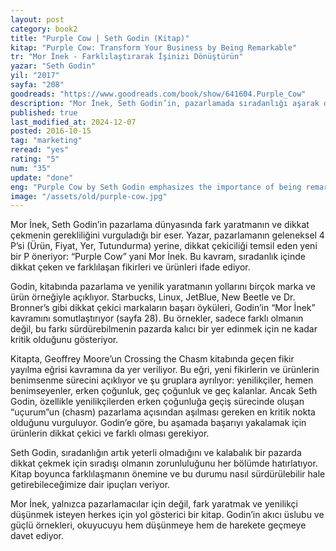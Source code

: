 ```yaml
---
layout: post
category: book2
title: "Purple Cow | Seth Godin (Kitap)"
kitap: "Purple Cow: Transform Your Business by Being Remarkable"
tr: "Mor İnek - Farklılaştırarak İşinizi Dönüştürün"
yazar: "Seth Godin"
yil: "2017"
sayfa: "208"
goodreads: "https://www.goodreads.com/book/show/641604.Purple_Cow"
description: "Mor İnek, Seth Godin’in, pazarlamada sıradanlığı aşarak dikkat çekici ve farklı olmanın önemini vurguladığı bir kitap. Yazar, “Purple Cow” kavramıyla yenilikçi ve sürdürülebilir fikirlerin nasıl başarıya ulaşabileceğini somut örneklerle açıklıyor."
published: true
last_modified_at: 2024-12-07
posted: 2016-10-15
tag: "marketing"
reread: "yes"
rating: "5"
num: "35"
update: "done"
eng: "Purple Cow by Seth Godin emphasizes the importance of being remarkable and standing out in marketing. Through the concept of “Purple Cow,” Godin explains how innovative and sustainable ideas can lead to success with real-world examples."
image: "/assets/old/purple-cow.jpg"
---
```


Mor İnek, Seth Godin’in pazarlama dünyasında fark yaratmanın ve dikkat çekmenin gerekliliğini vurguladığı bir eser. Yazar, pazarlamanın geleneksel 4 P’si (Ürün, Fiyat, Yer, Tutundurma) yerine, dikkat çekiciliği temsil eden yeni bir P öneriyor: “Purple Cow” yani Mor İnek. Bu kavram, sıradanlık içinde dikkat çeken ve farklılaşan fikirleri ve ürünleri ifade ediyor.

Godin, kitabında pazarlama ve yenilik yaratmanın yollarını birçok marka ve ürün örneğiyle açıklıyor. Starbucks, Linux, JetBlue, New Beetle ve Dr. Bronner’s gibi dikkat çekici markaların başarı öyküleri, Godin’in “Mor İnek” kavramını somutlaştırıyor (sayfa 28). Bu örnekler, sadece farklı olmanın değil, bu farkı sürdürebilmenin pazarda kalıcı bir yer edinmek için ne kadar kritik olduğunu gösteriyor.

Kitapta, Geoffrey Moore’un Crossing the Chasm kitabında geçen fikir yayılma eğrisi kavramına da yer veriliyor. Bu eğri, yeni fikirlerin ve ürünlerin benimsenme sürecini açıklıyor ve şu gruplara ayrılıyor: yenilikçiler, hemen benimseyenler, erken çoğunluk, geç çoğunluk ve geç kalanlar. Ancak Seth Godin, özellikle yenilikçilerden erken çoğunluğa geçiş sürecinde oluşan “uçurum”un (chasm) pazarlama açısından aşılması gereken en kritik nokta olduğunu vurguluyor. Godin’e göre, bu aşamada başarıyı yakalamak için ürünlerin dikkat çekici ve farklı olması gerekiyor.

Seth Godin, sıradanlığın artık yeterli olmadığını ve kalabalık bir pazarda dikkat çekmek için sıradışı olmanın zorunluluğunu her bölümde hatırlatıyor. Kitap boyunca farklılaşmanın önemine ve bu durumu nasıl sürdürülebilir hale getirebileceğimize dair ipuçları veriyor.

Mor İnek, yalnızca pazarlamacılar için değil, fark yaratmak ve yenilikçi düşünmek isteyen herkes için yol gösterici bir kitap. Godin’in akıcı üslubu ve güçlü örnekleri, okuyucuyu hem düşünmeye hem de harekete geçmeye davet ediyor.
